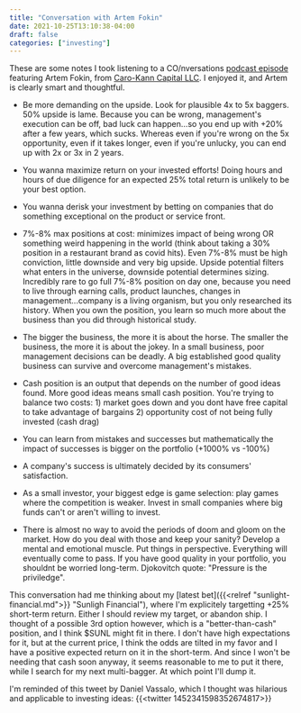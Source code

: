 ```yaml
---
title: "Conversation with Artem Fokin"
date: 2021-10-25T13:10:38-04:00
draft: false
categories: ["investing"]
---
```


These are some notes I took listening to a CO/nversations [podcast episode](https://open.spotify.com/episode/6QMsXSGBeMSPgcGD3eWQ6r) featuring Artem Fokin, from [Caro-Kann Capital LLC](http://caro-kann-capital.com/). I enjoyed it, and Artem is clearly smart and thoughtful.

- Be more demanding on the upside. Look for plausible 4x to 5x baggers. 50% upside is lame. Because you can be wrong, management's execution can be off, bad luck can happen...so you end up with +20% after a few years, which sucks. Whereas even if you're wrong on the 5x opportunity, even if it takes longer, even if you're unlucky, you can end up with 2x or 3x in 2 years. 

- You wanna maximize return on your invested efforts! Doing hours and hours of due diligence for an expected 25% total return is unlikely to be your best option.

- You wanna derisk your investment by betting on companies that do something exceptional on the product or service front.

- 7%-8% max positions at cost: minimizes impact of being wrong OR something weird happening in the world (think about taking a 30% position in a restaurant brand as covid hits). Even 7%-8% must be high conviction, little downside and very big upside. Upside potential filters what enters in the universe, downside potential determines sizing. Incredibly rare to go full 7%-8% position on day one, because you need to live through earning calls, product launches, changes in management...company is a living organism, but you only researched its history. When you own the position, you learn so much more about the business than you did through historical study.

- The bigger the business, the more it is about the horse. The smaller the business, the more it is about the jokey. In a small business, poor management decisions can be deadly. A big established good quality business can survive and overcome management's mistakes.

- Cash position is an output that depends on the number of good ideas found. More good ideas means small cash position. You're trying to balance two costs: 1) market goes down and you dont have free capital to take advantage of bargains 2) opportunity cost of not being fully invested (cash drag)

- You can learn from mistakes and successes but mathematically the impact of successes is bigger on the portfolio (+1000% vs -100%)

- A company's success is ultimately decided by its consumers' satisfaction.

- As a small investor, your biggest edge is game selection: play games where the competition is weaker. Invest in small companies where big funds can't or aren't willing to invest.

- There is almost no way to avoid the periods of doom and gloom on the market. How do you deal with those and keep your sanity? Develop a mental and emotional muscle. Put things in perspective. Everything will eventually come to pass. If you have good quality in your portfolio, you shouldnt be worried long-term. Djokovitch quote: "Pressure is the priviledge".

This conversation had me thinking about my [latest bet]({{<relref "sunlight-financial.md">}} "Sunligh Financial"), where I'm explicitely targetting +25% short-term return. Either I should review my target, or abandon ship. I thought of a possible 3rd option however, which is a "better-than-cash" position, and I think $SUNL might fit in there. I don't have high expectations for it, but at the current price, I think the odds are tilted in my favor and I have a positive expected return on it in the short-term. And since I won't be needing that cash soon anyway, it seems reasonable to me to put it there, while I search for my next multi-bagger. At which point I'll dump it.

I'm reminded of this tweet by Daniel Vassalo, which I thought was hilarious and applicable to investing ideas: {{<twitter 1452341598352674817>}}



